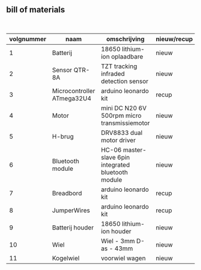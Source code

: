 ## bill of materials
<br />


|volgnummer|naam|omschrijving|nieuw/recup|kostprijs/stuk|aantal|subtotaal|
|----------|----|------------|-----------|---------|------|---------|
|         1| Batterij | 18650 lithium-ion oplaadbare  | nieuw |    3,39EUR       |   2   |    6,78EUR     |
|         2| Sensor QTR-8A  | TZT tracking infraded detection sensor |  nieuw  |    1,24EUR          |  1   |    1,24EUR     |
|         3| Microcontroller ATmega32U4  | arduino leonardo kit       |  recup  |        5,53EUR      |   1   |    5,53EUR     |
|         4| Motor   | mini DC N20 6V 500rpm micro transmissiemotor     |  nieuw  |    6,54EUR        |   2   |   13,08EUR        |
|         5| H-brug   | DRV8833 dual motor driver            |  nieuw  |     3,265EUR         |  3    |    9,795EUR     |
|         6| Bluetooth module   | HC-06 master-slave 6pin integrated bluetooth module           |  nieuw  |   4,73EUR           |  1    |    4,73EUR     |
|         7| Breadbord | arduino leonardo kit   | recup |    /       |   1   |    /     |
|         8| JumperWires | arduino leonardo kit   | recup |    /       |   16   |    /     |
|         9| Batterij houder |18650 lithium-ion houder    | nieuw |    1,95EUR       |   1   |    1,95EUR     |
|        10| Wiel | Wiel - 3mm D-as - 43mm   | nieuw |    1,85EUR       |   2   |     3,7EUR    |
|        11| Kogelwiel | voorwiel wagen   | nieuw |    1,62EUR       |   1   |    1,62EUR     |

